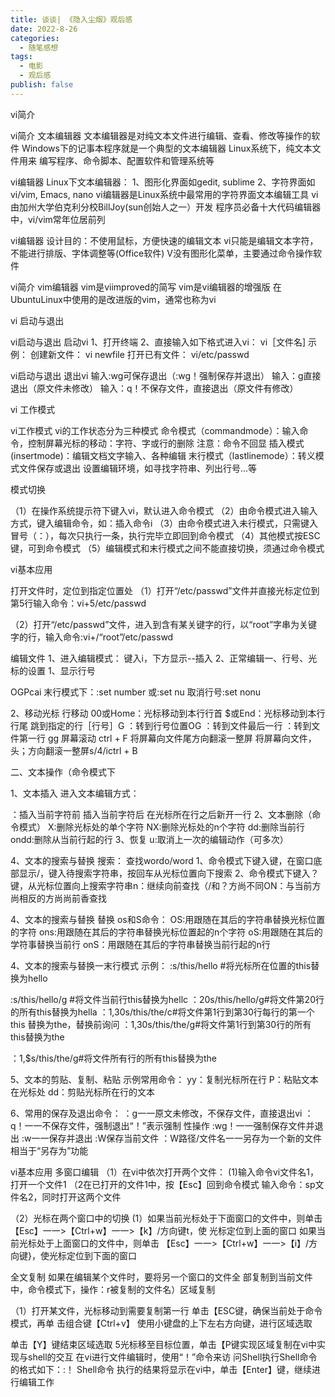 ```yaml
---
title: 谈谈| 《隐入尘烟》观后感
date: 2022-8-26
categories:
  - 随笔感想
tags:
  - 电影
  - 观后感
publish: false
---
```




vi简介

vi简介
文本编辑器
文本编辑器是对纯文本文件进行编辑、查看、修改等操作的软件
Windows下的记事本程序就是一个典型的文本编辑器
Linux系统下，纯文本文件用来 编写程序、命令脚本、配置软件和管理系统等



vi编辑器
Linux下文本编辑器：
1、图形化界面如gedit, sublime
2、字符界面如vi/vim, Emacs, nano
vi编辑器是Linux系统中最常用的字符界面文本编辑工具
vi由加州大学伯克利分校BillJoy(sun创始人之一）开发
程序员必备十大代码编辑器中，vi/vim常年位居前列



vi编辑器
设计目的：不使用鼠标，方便快速的编辑文本
vi只能是编辑文本字符，不能进行排版、字体调整等(Office软件)
V没有图形化菜单，主要通过命令操作软件

vi简介
vim编辑器
vim是viimproved的简写
vim是vi编辑器的增强版
在UbuntuLinux中使用的是改进版的vim，通常也称为vi





vi 启动与退出

vi启动与退出
启动vi
1、打开终端
2、直接输入如下格式进入vi：
vi［文件名]
示例：
创建新文件：
vi newfile
打开已有文件：
vi/etc/passwd

vi启动与退出
退出vi
输入:wg可保存退出（:wg！强制保存并退出）
输入：g直接退出（原文件未修改）
输入：q！不保存文件，直接退出（原文件有修改）

vi 工作模式

vi工作模式
vi的工作状态分为三种模式
命令模式（commandmode）：输入命令，控制屏幕光标的移动：字符、字或行的删除
注意：命令不回显
插入模式(insertmode)：编辑文档文字输入、各种编辑
末行模式（lastlinemode）：转义模式文件保存或退出
设置编辑环境，如寻找字符串、列出行号...等



模式切换

（1）在操作系统提示符下键入vi，默认进入命令模式
（2）由命令模式进入输入方式，键入编辑命令，如：插入命令i
（3）由命令模式进入未行模式，只需键入冒号（：），每次只执行一条，执行完毕立即回到命令模式
（4）其他模式按ESC键，可到命令模式
（5）编辑模式和末行模式之间不能直接切换，须通过命令模式

vi基本应用

打开文件时，定位到指定位置处
（1）打开“/etc/passwd”文件并直接光标定位到第5行输入命令：vi+5/etc/passwd

（2）打开“/etc/passwd”文件，进入到含有某关键字的行，以“root”字串为关键字的行，输入命令:vi+/“root”/etc/passwd

编辑文件
1、进入编辑模式：
键入i，下方显示--插入
2、正常编辑一、行号、光标的设置
1、显示行号

OGPcai
末行模式下：:set number
或:set nu 取消行号:set nonu

2、移动光标
行移动
00或Home：光标移动到本行行首
$或End：光标移动到本行行尾
跳到指定的行［行号］G
：转到行号位置OG
：转到文件最后一行
：转到文件第一行
gg
屏幕滚动
ctrl + F
将屏幕向文件尾方向翻滚一整屏
将屏幕向文件，头；方向翻滚一整屏s/4/ictrl + B

二、文本操作（命令模式下

1、文本插入
进入文本编辑方式：

：插入当前字符前
插入当前字符后
在光标所在行之后新开一行
2、文本删除（命令模式）
X:删除光标处的单个字符
NX:删除光标处的n个字符
dd:删除当前行
ondd:删除从当前行起的行
3、恢复
u:取消上一次的编辑动作（可多次）



4、文本的搜索与替换
搜索：
查找wordo/word
1、命令模式下键入键，在窗口底部显示/，键入待搜索字符串，按回车从光标位置向下搜索
2、命令模式下键入？键，从光标位置向上搜索字符串n：继续向前查找（/和？方尚不同ON：与当前方尚相反的方尚尚前香查找

4、文本的搜索与替换
替换
os和S命令：
OS:用跟随在其后的字符串替换光标位置的字符
ons:用跟随在其后的字符串替换光标位置起的n个字符
oS:用跟随在其后的学符事替换当前行
onS：用跟随在其后的字符串替换当前行起的n行

4、文本的搜索与替换一末行模式
示例：
:s/this/hello
#将光标所在位置的this替换为hello

:s/this/hello/g
#将文件当前行this替换为hellc
：20s/this/hello/g#将文件第20行的所有this替换为hella
：1,30s/this/the/c#将文件第1行到第30行每行的第一个this
替换为the，替换前询问
：1,30s/this/the/g#将文件第1行到第30行的所有this替换为the

：1,$s/this/the/g#将文件所有行的所有this替换为the

5、文本的剪贴、复制、粘贴
示例常用命令：
yy：复制光标所在行
P：粘贴文本在光标处
dd：剪贴光标所在行的文本



6、常用的保存及退出命令：
：g一一原文未修改，不保存文件，直接退出vi
：q！一一不保存文件，强制退出“！”表示强制
性操作
:wg！一一强制保存文件并退出
:w一一保存并退出
:W保存当前文件
：W路径/文件名一一另存为一个新的文件相当于“另存为”功能

vi基本应用
多窗口编辑
（1）在vi中依次打开两个文件：
(1)输入命令vi文件名1，打开一个文件1
（2在已打开的文件1中，按【Esc】回到命令模式
输入命令：sp文件名2，同时打开这两个文件

（2）光标在两个窗口中的切换
(1）如果当前光标处于下面窗口的文件中，则单击
【Esc】一一>【Ctrl+w】一一>【k】/方向键t，使
光标定位到上面的窗口
如果当前光标处于上面窗口的文件中，则单击
【Esc】一一>【Ctrl+w】一一>【i】/方向键}，使光标定位到下面的窗口

全文复制
如果在编辑某个文件时，要将另一个窗口的文件全
部复制到当前文件中，命令模式下，操作：r被复制的文件名）区域复制

（1）打开某文件，光标移动到需要复制第一行
单击【ESC键，确保当前处于命令模式，再单
击组合键【Ctrl+v】
使用小键盘的上下左右方向键，进行区域选取

单击【Y】键结束区域选取
5光标移至目标位置，单击【P键实现区域复制在vi中实现与shell的交互
在vi进行文件编辑时，使用“！”命令来访
问Shell执行Shell命令的格式如下：:！ Shell命令
执行的结果将显示在vi中，单击【Enter】键，继续进行编辑工作